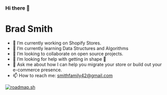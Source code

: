 ### Hi there 👋

# Brad Smith


- 🔭 I’m currently working on Shopify Stores.
- 🌱 I’m currently learning Data Structures and Algorithms
- 👯 I’m looking to collaborate on open source projects.
- 🤔 I’m looking for help with getting in shape 💪
- 💬 Ask me about how I can help you migrate your store or build out your e-commerce presence.
- 📫 How to reach me: smithfamily42@gmail.com

[![roadmap.sh](https://roadmap.sh/card/wide/66b5062ae70e3d5622c54b4b?variant=dark&roadmaps=python%2Csql)](https://roadmap.sh)
